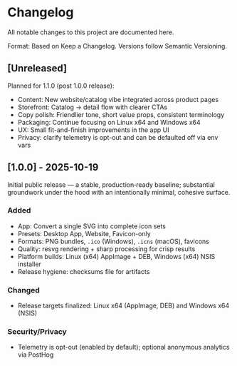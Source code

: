 # Changelog

All notable changes to this project are documented here.

Format: Based on Keep a Changelog. Versions follow Semantic Versioning.

## [Unreleased]

Planned for 1.1.0 (post 1.0.0 release):
- Content: New website/catalog vibe integrated across product pages
- Storefront: Catalog → detail flow with clearer CTAs
- Copy polish: Friendlier tone, short value props, consistent terminology
- Packaging: Continue focusing on Linux x64 and Windows x64
- UX: Small fit-and-finish improvements in the app UI
 - Privacy: clarify telemetry is opt-out and can be defaulted off via env vars

## [1.0.0] - 2025-10-19

Initial public release — a stable, production‑ready baseline; substantial groundwork under the hood with an intentionally minimal, cohesive surface.

### Added
- App: Convert a single SVG into complete icon sets
- Presets: Desktop App, Website, Favicon-only
- Formats: PNG bundles, `.ico` (Windows), `.icns` (macOS), favicons
- Quality: resvg rendering + sharp processing for crisp results
- Platform builds: Linux (x64) AppImage + DEB, Windows (x64) NSIS installer
- Release hygiene: checksums file for artifacts

### Changed
- Release targets finalized: Linux x64 (AppImage, DEB) and Windows x64 (NSIS)

### Security/Privacy
- Telemetry is opt-out (enabled by default); optional anonymous analytics via PostHog

